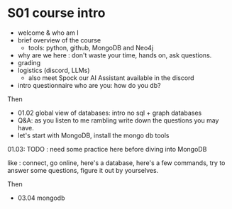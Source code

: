 # S01 course intro

- welcome & who am I
- brief overview of the course
  - tools: python, github, MongoDB and Neo4j
- why are we here : don't waste your time, hands on, ask questions.
- grading
- logistics (discord, LLMs)
  - also meet Spock our AI Assistant available in the discord
- intro questionnaire who are you: how do you db?

Then

- 01.02 global view of databases: intro no sql + graph databases
- Q&A: as you listen to me rambling write down the questions you may have.
- let's start with MongoDB, install the mongo db tools

01.03:
TODO : need some practice here before diving into MongoDB

like : connect, go online, here's a database, here's a few commands, try to answer some questions, figure it out by yourselves.

Then

- 03.04 mongodb
